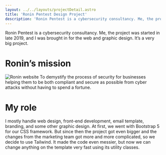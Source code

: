 ```yaml
---
layout: ../../layouts/projectDetail.astro
title: 'Ronin Pentest Design Project'
description: 'Ronin Pentest is a cybersecurity consultancy. Me, the project was started in late 2019, and I was brought in for the web and graphic design. It’s a very big project.'
---
```


Ronin Pentest is a cybersecurity consultancy. Me, the project was started in late 2019, and I was brought in for the web and graphic design. It’s a very big project.

# Ronin’s mission

![Ronin website](https://ik.imagekit.io/madsouris/vannrith/projects/Ronin-Pentest-Home.png?tr=w-1200)
To demystify the process of security for businesses helping them to be both compliant and secure as possible from cyber attacks without having to spend a fortune.

# My role

I mostly handle web design, front-end development, email template, branding, and some other graphic design.
At first, we went with Bootstrap 5 for our CSS framework. But since then the project got even bigger and the changes from the marketing team got more and more complicated, so we decide to use Tailwind.
It made the code even messier, but now we can change anything on the template very fast using its utility classes.
